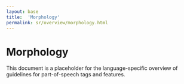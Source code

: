 ```yaml
---
layout: base
title:  'Morphology'
permalink: sr/overview/morphology.html
---
```


# Morphology

This document is a placeholder for the language-specific overview of
guidelines for part-of-speech tags and features.
